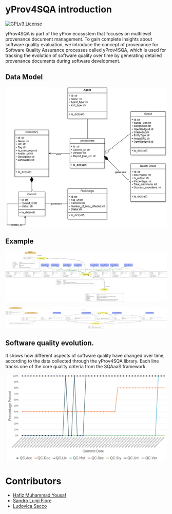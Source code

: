 # yProv4SQA introduction

[![GPLv3 License](https://img.shields.io/badge/License-GPL%20v3-yellow.svg)](https://opensource.org/licenses/)

yProv4SQA is part of the yProv ecosystem that focuses on multilevel provenance document management. 
To gain complete insights about software quality evaluation, we introduce the concept of provenance for Software Quality Assurance processes called yProv4SQA, which is used for tracking the evolution of software quality over time by generating detailed provenance documents during software development.




## Data Model

![Data Model](/yProv4SQA-docs/assets/DataModel.jpg)

## Example 

![ProvLevel1](/yProv4SQA-docs/assets/ProvLevel1.jpg)

![ProvLevel2](/yProv4SQA-docs/assets/ProvLevel2.jpg)


## Software quality evolution. 

It shows how different aspects of software quality have changed over time, according to the data collected through the yProv4SQA library. Each line tracks one of the core quality criteria from the SQAaaS framework

![figure8v1](/yProv4SQA-docs/assets/figure8v1.png)


# Contributors

- [Hafiz Muhammad Yousaf](https://github.com/Yousaf95)
- [Sandro Luigi Fiore](https://github.com/sandrofioretn)
- [Ludovica Sacco](https://github.com/ludvi)

